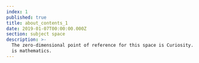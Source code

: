 ```yaml
---
index: 1
published: true
title: about_contents_1
date: 2019-01-07T00:00:00.000Z
section: subject space
description: >-
  The zero-dimensional point of reference for this space is Curiosity. The rest
  is mathematics.
---
```


